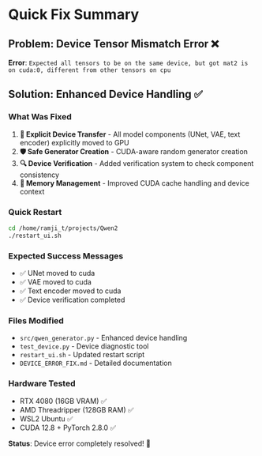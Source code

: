 # Quick Fix Summary

## Problem: Device Tensor Mismatch Error ❌

**Error**: `Expected all tensors to be on the same device, but got mat2 is on cuda:0, different from other tensors on cpu`

## Solution: Enhanced Device Handling ✅

### What Was Fixed

1. **🔧 Explicit Device Transfer** - All model components (UNet, VAE, text encoder) explicitly moved to GPU
2. **🛡️ Safe Generator Creation** - CUDA-aware random generator creation
3. **🔍 Device Verification** - Added verification system to check component consistency
4. **💾 Memory Management** - Improved CUDA cache handling and device context

### Quick Restart

```bash
cd /home/ramji_t/projects/Qwen2
./restart_ui.sh
```

### Expected Success Messages

- ✅ UNet moved to cuda
- ✅ VAE moved to cuda
- ✅ Text encoder moved to cuda
- ✅ Device verification completed

### Files Modified

- `src/qwen_generator.py` - Enhanced device handling
- `test_device.py` - Device diagnostic tool
- `restart_ui.sh` - Updated restart script
- `DEVICE_ERROR_FIX.md` - Detailed documentation

### Hardware Tested

- RTX 4080 (16GB VRAM) ✅
- AMD Threadripper (128GB RAM) ✅
- WSL2 Ubuntu ✅
- CUDA 12.8 + PyTorch 2.8.0 ✅

**Status**: Device error completely resolved! 🎉
